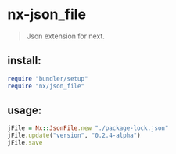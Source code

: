 # nx-json_file
> Json extension for next.

## install:

```rb
require "bundler/setup"
require "nx/json_file"
```

## usage:
```rb
jFile = Nx::JsonFile.new "./package-lock.json"
jFile.update("version", "0.2.4-alpha")
jFile.save
```